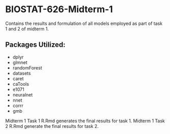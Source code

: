 # BIOSTAT-626-Midterm-1
Contains the results and formulation of all models employed as part of task 1 and 2 of midterm 1.

## Packages Utilized:
- dplyr
- glmnet
- randomForest
- datasets
- caret
- caTools
- e1071
- neuralnet
- nnet
- corrr
- gmb

Midterm 1 Task 1 R.Rmd generates the final results for task 1. Midterm 1 Task 2 R.Rmd generate the final results for task 2.

